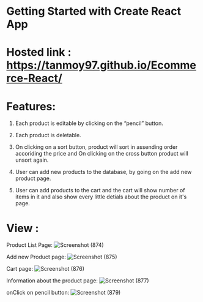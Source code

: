 # Getting Started with Create React App

# Hosted link :  https://tanmoy97.github.io/Ecommerce-React/

# Features:
  1. Each product is editable by clicking on the “pencil” button.
  
  2. Each product is deletable.
  
  3. On clicking on a sort button, product will sort in assending order accoriding the price and On clicking on the cross button product will unsort again.
  
  4. User can add new products to the database, by going on the add new product page.
  
  5. User can add products to the cart and the cart will show number of items in it and also show every little detials about the product on it's page.
  
  
# View :

Product List Page:
![Screenshot (874)](https://user-images.githubusercontent.com/53449205/183013916-00adc355-75a1-46b7-844d-4c4d694d96e5.png)

Add new Product page:
![Screenshot (875)](https://user-images.githubusercontent.com/53449205/183014190-87c6bfee-6aac-43c9-abbe-85e25f432d3c.png)

Cart page:
![Screenshot (876)](https://user-images.githubusercontent.com/53449205/183014419-613db045-4a8b-4933-9896-5d36bb414eca.png)

Information about the product page:
![Screenshot (877)](https://user-images.githubusercontent.com/53449205/183014717-990f0aad-e922-4a31-97eb-6a132b25f81c.png)

onClick on pencil button:
![Screenshot (879)](https://user-images.githubusercontent.com/53449205/183014915-ab897069-ab3e-4dcd-901d-9056afbb65ff.png)

